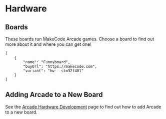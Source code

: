 # Hardware

## Boards

These boards run MakeCode Arcade games. Choose a board to find out more about it and where you can get one!

```codecard
[
    {
        "name": "Funnyboard",
        "buyUrl": "https://makecode.com",
        "variant": "hw---stm32f401"
    }
]
```

## Adding Arcade to a New Board

See the [Arcade Hardware Development](/hardware/dev) page to find out how to add Arcade to a new board.
